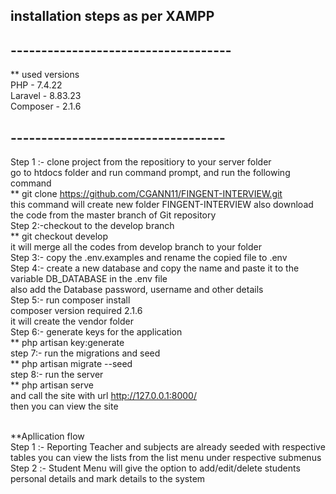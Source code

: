 
## installation steps as per XAMPP
## ------------------------------------
** used versions
</br>
PHP - 7.4.22 
</br>
Laravel - 8.83.23
</br>
Composer - 2.1.6
</br>
## -----------------------------------
Step 1 :- clone project from the repositiory to your server folder
</br>
            go to htdocs folder and run command prompt, and run the following command
</br>
        ** git clone https://github.com/CGANN11/FINGENT-INTERVIEW.git
</br>
        this command will create new folder FINGENT-INTERVIEW also download the code from the master branch of Git repository
</br>
Step 2:-checkout to the develop branch
</br>
        ** git checkout develop
</br>
        it will merge all the codes from develop branch to your folder
</br>
Step 3:- copy the .env.examples and rename the copied file to .env
</br>
Step 4:- create a new database and copy the name and paste it to the variable DB_DATABASE in the .env file
</br>
         also add the Database password, username and other details
</br>
Step 5:- run composer install
</br>
        composer version required 2.1.6
</br>
        it will create the vendor folder
</br>
Step 6:- generate keys for the application
</br>
    ** php artisan key:generate
</br>
step 7:- run the migrations and seed
</br>
    ** php artisan migrate --seed
</br>
step 8:- run the server
</br>
    ** php artisan serve
</br>
    and call the site with url http://127.0.0.1:8000/
</br>
    then you can view the site

</br>
**Apllication flow

</br>
Step 1 :- Reporting Teacher and subjects are already seeded with respective tables you can view the lists from the list menu under respective submenus
</br>
Step 2 :- Student Menu will give the option to add/edit/delete students personal details and mark details to the system 
